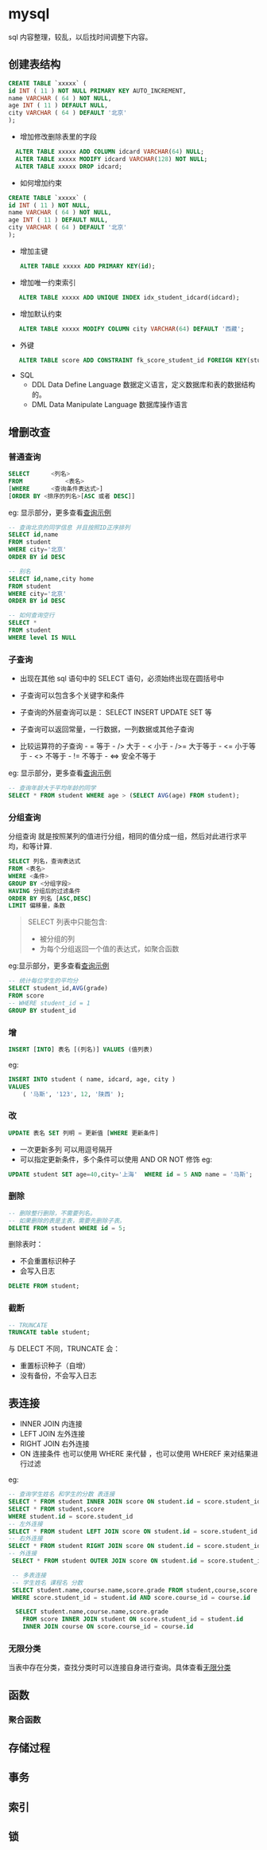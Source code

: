 # mysql

sql 内容整理，较乱，以后找时间调整下内容。

## 创建表结构

```sql
CREATE TABLE `xxxxx` (
id INT ( 11 ) NOT NULL PRIMARY KEY AUTO_INCREMENT,
name VARCHAR ( 64 ) NOT NULL,
age INT ( 11 ) DEFAULT NULL,
city VARCHAR ( 64 ) DEFAULT '北京'
);
```

-   增加修改删除表里的字段

```sql
  ALTER TABLE xxxxx ADD COLUMN idcard VARCHAR(64) NULL;
  ALTER TABLE xxxxx MODIFY idcard VARCHAR(128) NOT NULL;
  ALTER TABLE xxxxx DROP idcard;
```

-   如何增加约束

```sql
CREATE TABLE `xxxxx` (
id INT ( 11 ) NOT NULL,
name VARCHAR ( 64 ) NOT NULL,
age INT ( 11 ) DEFAULT NULL,
city VARCHAR ( 64 ) DEFAULT '北京'
);
```

-   增加主键
    ```sql
    ALTER TABLE xxxxx ADD PRIMARY KEY(id);
    ```
-   增加唯一约束索引

```sql
   ALTER TABLE xxxxx ADD UNIQUE INDEX idx_student_idcard(idcard);
```

-   增加默认约束

```sql
   ALTER TABLE xxxxx MODIFY COLUMN city VARCHAR(64) DEFAULT '西藏';
```

-   外键

```sql
   ALTER TABLE score ADD CONSTRAINT fk_score_student_id FOREIGN KEY(student_id) REFERENCES student(id);
```

-   SQL
    -   DDL Data Define Language 数据定义语言，定义数据库和表的数据结构的。
    -   DML Data Manipulate Language 数据库操作语言

## 增删改查

### 普通查询

```sql
SELECT 		<列名>
FROM 			<表名>
[WHERE 		<查询条件表达式>]
[ORDER BY <排序的列名>[ASC 或者 DESC]]
```

eg: 显示部分，更多查看[查询示例](./query.md)

```sql
-- 查询北京的同学信息 并且按照ID正序排列
SELECT id,name
FROM student
WHERE city='北京'
ORDER BY id DESC
```

```sql
-- 别名
SELECT id,name,city home
FROM student
WHERE city='北京'
ORDER BY id DESC
```

```sql
-- 如何查询空行
SELECT *
FROM student
WHERE level IS NULL
```

### 子查询

-   出现在其他 sql 语句中的 SELECT 语句，必须始终出现在圆括号中
-   子查询可以包含多个关键字和条件
-   子查询的外层查询可以是： SELECT INSERT UPDATE SET 等
-   子查询可以返回常量，一行数据，一列数据或其他子查询

-   比较运算符的子查询 - = 等于 - /> 大于 - < 小于 - />= 大于等于 - <= 小于等于 - <> 不等于 - != 不等于 - <=> 安全不等于

eg: 显示部分，更多查看[查询示例](./query.md)

```sql
-- 查询年龄大于平均年龄的同学
SELECT * FROM student WHERE age > (SELECT AVG(age) FROM student);
```

### 分组查询

分组查询 就是按照某列的值进行分组，相同的值分成一组，然后对此进行求平均，和等计算.

```sql
SELECT 列名，查询表达式
FROM <表名>
WHERE <条件>
GROUP BY <分组字段>
HAVING 分组后的过滤条件
ORDER BY 列名 [ASC,DESC]
LIMIT 偏移量，条数
```

> SELECT 列表中只能包含:
>
> -   被分组的列
> -   为每个分组返回一个值的表达式，如聚合函数

eg:显示部分，更多查看[查询示例](./query.md)

```sql
-- 统计每位学生的平均分
SELECT student_id,AVG(grade)
FROM score
-- WHERE student_id = 1
GROUP BY student_id
```

### 增

```sql
INSERT [INTO] 表名 [(列名)] VALUES (值列表)
```

eg:

```sql
INSERT INTO student ( name, idcard, age, city )
VALUES
	( '马斯', '123', 12, '陕西' );
```

### 改

```sql
UPDATE 表名 SET 列明 = 更新值 [WHERE 更新条件]
```

-   一次更新多列 可以用逗号隔开
-   可以指定更新条件，多个条件可以使用 AND OR NOT 修饰
    eg:

```sql
UPDATE student SET age=40,city='上海'  WHERE id = 5 AND name = '马斯';
```

### 删除

```sql
-- 删除整行删除，不需要列名。
-- 如果删除的表是主表，需要先删除子表。
DELETE FROM student WHERE id = 5;
```

删除表时：

-   不会重置标识种子
-   会写入日志

```sql
DELETE FROM student;
```

### 截断

```sql
-- TRUNCATE
TRUNCATE table student;
```

与 DELECT 不同，TRUNCATE 会：

-   重置标识种子（自增）
-   没有备份，不会写入日志

## 表连接

-   INNER JOIN 内连接
-   LEFT JOIN 左外连接
-   RIGHT JOIN 右外连接
-   ON 连接条件 也可以使用 WHERE 来代替 ，也可以使用 WHEREF 来对结果进行过滤

eg:

```sql
-- 查询学生姓名 和学生的分数 表连接
SELECT * FROM student INNER JOIN score ON student.id = score.student_id;
SELECT * FROM student,score
WHERE student.id = score.student_id
-- 左外连接
SELECT * FROM student LEFT JOIN score ON student.id = score.student_id
-- 右外连接
SELECT * FROM student RIGHT JOIN score ON student.id = score.student_id
-- 外连接
 SELECT * FROM student OUTER JOIN score ON student.id = score.student_id -- mysql 不支持

 -- 多表连接
 -- 学生姓名 课程名 分数
 SELECT student.name,course.name,score.grade FROM student,course,score
 WHERE score.student_id = student.id AND score.course_id = course.id

  SELECT student.name,course.name,score.grade
	FROM score INNER JOIN student ON score.student_id = student.id
	INNER JOIN course ON score.course_id = course.id

```

### 无限分类

当表中存在分类，查找分类时可以连接自身进行查询。具体查看[无限分类](./Infinite_classification.md)

## 函数

### 聚合函数

## 存储过程

## 事务

## 索引

## 锁
